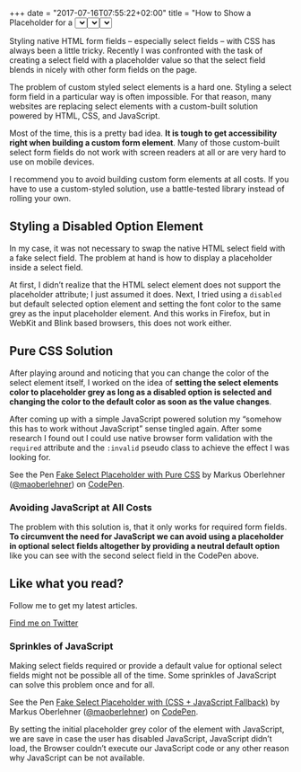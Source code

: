 +++
date = "2017-07-16T07:55:22+02:00"
title = "How to Show a Placeholder for a <select> Tag"
description = "Learn how to add a placeholder to a <select> HTML element and how you can make a <select> element look like an input field with a placeholder attribute."
intro = "Styling native HTML form fields – especially select fields – with CSS has always been a little tricky. Recently I was confronted with the task of creating a select field with a placeholder value so that the select field blends in nicely with other form fields on the page. The problem of custom styled select elements is a hard one..."
draft = false
categories = ["Development"]
tags = ["CSS Architecture"]
+++

Styling native HTML form fields – especially select fields – with CSS has always been a little tricky. Recently I was confronted with the task of creating a select field with a placeholder value so that the select field blends in nicely with other form fields on the page.

The problem of custom styled select elements is a hard one. Styling a select form field in a particular way is often impossible. For that reason, many websites are replacing select elements with a custom-built solution powered by HTML, CSS, and JavaScript.

Most of the time, this is a pretty bad idea. **It is tough to get accessibility right when building a custom form element**. Many of those custom-built select form fields do not work with screen readers at all or are very hard to use on mobile devices.

I recommend you to avoid building custom form elements at all costs. If you have to use a custom-styled solution, use a battle-tested library instead of rolling your own.

## Styling a Disabled Option Element

In my case, it was not necessary to swap the native HTML select field with a fake select field. The problem at hand is how to display a placeholder inside a select field.

At first, I didn’t realize that the HTML select element does not support the placeholder attribute; I just assumed it does. Next, I tried using a `disabled` but default selected option element and setting the font color to the same grey as the input placeholder element. And this works in Firefox, but in WebKit and Blink based browsers, this does not work either.

## Pure CSS Solution

After playing around and noticing that you can change the color of the select element itself, I worked on the idea of **setting the select elements color to placeholder grey as long as a disabled option is selected and changing the color to the default color as soon as the value changes**.

After coming up with a simple JavaScript powered solution my “somehow this has to work without JavaScript” sense tingled again. After some research I found out I could use native browser form validation with the `required` attribute and the `:invalid` pseudo class to achieve the effect I was looking for.

<p data-height="265" data-theme-id="0" data-slug-hash="WOWrqO" data-default-tab="html,result" data-user="maoberlehner" data-embed-version="2" data-pen-title="Fake Select Placeholder with Pure CSS" class="codepen">See the Pen <a href="https://codepen.io/maoberlehner/pen/WOWrqO/">Fake Select Placeholder with Pure CSS</a> by Markus Oberlehner (<a href="https://codepen.io/maoberlehner">@maoberlehner</a>) on <a href="https://codepen.io">CodePen</a>.</p>

### Avoiding JavaScript at All Costs

The problem with this solution is, that it only works for required form fields. **To circumvent the need for JavaScript we can avoid using a placeholder in optional select fields altogether by providing a neutral default option** like you can see with the second select field in the CodePen above.

<div class="c-content__broad">
  <div class="c-twitter-teaser">
    <div class="c-twitter-teaser__content">
      <h2 class="c-twitter-teaser__headline">Like what you read?</h2>
      <p class="c-twitter-teaser__body">
        Follow me to get my latest articles.
      </p>
      <a class="c-button c-button--outline c-twitter-teaser__button" rel="nofollow" href="https://twitter.com/maoberlehner" data-event-category="link" data-event-action="click: contact" data-event-label="Twitter (article content)">
        Find me on Twitter
      </a>
    </div>
  </div>
</div>

### Sprinkles of JavaScript

Making select fields required or provide a default value for optional select fields might not be possible all of the time. Some sprinkles of JavaScript can solve this problem once and for all.

<p data-height="265" data-theme-id="0" data-slug-hash="YQBQNj" data-default-tab="css,result" data-user="maoberlehner" data-embed-version="2" data-pen-title="Fake Select Placeholder with (CSS + JavaScript Fallback)" class="codepen">See the Pen <a href="https://codepen.io/maoberlehner/pen/YQBQNj/">Fake Select Placeholder with (CSS + JavaScript Fallback)</a> by Markus Oberlehner (<a href="https://codepen.io/maoberlehner">@maoberlehner</a>) on <a href="https://codepen.io">CodePen</a>.</p>
<script async src="https://production-assets.codepen.io/assets/embed/ei.js"></script>

By setting the initial placeholder grey color of the element with JavaScript, we are save in case the user has disabled JavaScript, JavaScript didn’t load, the Browser couldn’t execute our JavaScript code or any other reason why JavaScript can be not available.
